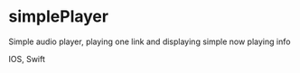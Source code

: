 # simplePlayer
Simple audio player, playing one link and displaying simple now playing info

IOS, Swift
